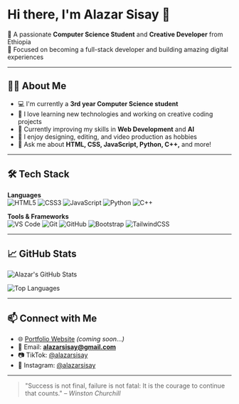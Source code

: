 # Hi there, I'm Alazar Sisay 👋

🚀 A passionate **Computer Science Student** and **Creative Developer** from Ethiopia  
🎯 Focused on becoming a full-stack developer and building amazing digital experiences  

---

## 👨‍💻 About Me

- 💻 I'm currently a **3rd year Computer Science student**
- 🧠 I love learning new technologies and working on creative coding projects
- 🌱 Currently improving my skills in **Web Development** and **AI**
- 🎨 I enjoy designing, editing, and video production as hobbies
- 💬 Ask me about **HTML, CSS, JavaScript, Python, C++,** and more!

---

## 🛠️ Tech Stack

**Languages**  
![HTML5](https://img.shields.io/badge/-HTML5-E34F26?style=flat&logo=html5&logoColor=white)
![CSS3](https://img.shields.io/badge/-CSS3-1572B6?style=flat&logo=css3)
![JavaScript](https://img.shields.io/badge/-JavaScript-F7DF1E?style=flat&logo=javascript&logoColor=black)
![Python](https://img.shields.io/badge/-Python-3776AB?style=flat&logo=python&logoColor=white)
![C++](https://img.shields.io/badge/-C++-00599C?style=flat&logo=c%2B%2B)

**Tools & Frameworks**  
![VS Code](https://img.shields.io/badge/-VSCode-007ACC?style=flat&logo=visual-studio-code)
![Git](https://img.shields.io/badge/-Git-F05032?style=flat&logo=git)
![GitHub](https://img.shields.io/badge/-GitHub-181717?style=flat&logo=github)
![Bootstrap](https://img.shields.io/badge/-Bootstrap-7952B3?style=flat&logo=bootstrap)
![TailwindCSS](https://img.shields.io/badge/-TailwindCSS-38B2AC?style=flat&logo=tailwind-css)

---

## 📈 GitHub Stats

![Alazar's GitHub Stats](https://github-readme-stats.vercel.app/api?username=alazarsisay&show_icons=true&theme=tokyonight)

![Top Languages](https://github-readme-stats.vercel.app/api/top-langs/?username=alazarsisay&layout=compact&theme=tokyonight)

---

## 📫 Connect with Me

- 🌐 [Portfolio Website](#) *(coming soon...)*
- 📧 Email: **alazarsisay@gmail.com**
- 📷 TikTok: [@alazarsisay](https://www.tiktok.com/@alazarsisay)
- 🧠 Instagram: [@alazarsisay](https://instagram.com/alazarsisay)

---

> "Success is not final, failure is not fatal: It is the courage to continue that counts." – *Winston Churchill*

